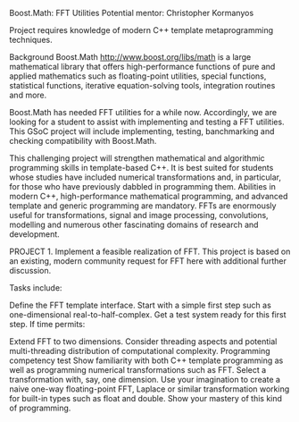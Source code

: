 Boost.Math: FFT Utilities
Potential mentor: Christopher Kormanyos

Project requires knowledge of modern C++ template metaprogramming techniques.

Background
Boost.Math http://www.boost.org/libs/math is a large mathematical library that offers high-performance functions of pure and applied mathematics such as floating-point utilities, special functions, statistical functions, iterative equation-solving tools, integration routines and more.

Boost.Math has needed FFT utilities for a while now. Accordingly, we are looking for a student to assist with implementing and testing a FFT utilities. This GSoC project will include implementing, testing, banchmarking and checking compatibility with Boost.Math.

This challenging project will strengthen mathematical and algorithmic programming skills in template-based C++. It is best suited for students whose studies have included numerical transformations and, in particular, for those who have previously dabbled in programming them. Abilities in modern C++, high-performance mathematical programming, and advanced template and generic programming are mandatory. FFTs are enormously useful for transformations, signal and image processing, convolutions, modelling and numerous other fascinating domains of research and development.

PROJECT 1.
Implement a feasible realization of FFT. This project is based on an existing, modern community request for FFT here with additional further discussion.

Tasks include:

Define the FFT template interface.
Start with a simple first step such as one-dimensional real-to-half-complex.
Get a test system ready for this first step.
If time permits:

Extend FFT to two dimensions.
Consider threading aspects and potential multi-threading distribution of computational complexity.
Programming competency test
Show familiarity with both C++ template programming as well as programming numerical transformations such as FFT. Select a transformation with, say, one dimension. Use your imagination to create a naive one-way floating-point FFT, Laplace or similar transformation working for built-in types such as float and double. Show your mastery of this kind of programming.